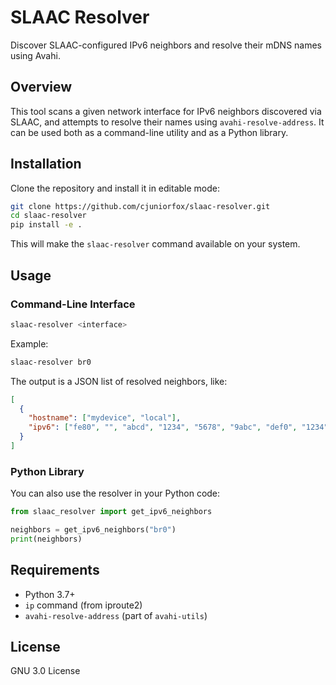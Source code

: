 # SLAAC Resolver

Discover SLAAC-configured IPv6 neighbors and resolve their mDNS names using Avahi.

## Overview

This tool scans a given network interface for IPv6 neighbors discovered via SLAAC, and attempts to resolve their names using `avahi-resolve-address`. It can be used both as a command-line utility and as a Python library.

## Installation

Clone the repository and install it in editable mode:

```bash
git clone https://github.com/cjuniorfox/slaac-resolver.git
cd slaac-resolver
pip install -e .
````

This will make the `slaac-resolver` command available on your system.

## Usage

### Command-Line Interface

```bash
slaac-resolver <interface>
```

Example:

```bash
slaac-resolver br0
```

The output is a JSON list of resolved neighbors, like:

```json
[
  {
    "hostname": ["mydevice", "local"],
    "ipv6": ["fe80", "", "abcd", "1234", "5678", "9abc", "def0", "1234"]
  }
]
```

### Python Library

You can also use the resolver in your Python code:

```python
from slaac_resolver import get_ipv6_neighbors

neighbors = get_ipv6_neighbors("br0")
print(neighbors)
```

## Requirements

* Python 3.7+
* `ip` command (from iproute2)
* `avahi-resolve-address` (part of `avahi-utils`)

## License

GNU 3.0 License